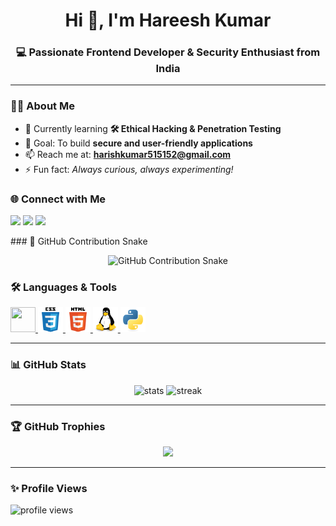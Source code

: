<h1 align="center">Hi 👋, I'm Hareesh Kumar</h1>
<h3 align="center">💻 Passionate Frontend Developer & Security Enthusiast from India</h3>

---

### 👨‍💻 About Me  
- 🌱 Currently learning **🛠️ Ethical Hacking & Penetration Testing**  
- 🎯 Goal: To build **secure and user-friendly applications**  
- 📫 Reach me at: **harishkumar515152@gmail.com**  
- ⚡ Fun fact: *Always curious, always experimenting!*  

</div>


</div align="center">

### 🌐 Connect with Me  
<p align="left">
  <a href="mailto:harishkumar515152@gmail.com"><img src="https://img.shields.io/badge/Email-D14836?style=for-the-badge&logo=gmail&logoColor=white"/></a>
  <a href="https://twitter.com/" target="https://x.com/0xhareesh?t=yvldGLEXg-MWX2LF9atUXg&s=09"><img src="https://img.shields.io/badge/Twitter-1DA1F2?style=for-the-badge&logo=twitter&logoColor=white"/></a>
  <a href="https://linkedin.com" target="https://www.linkedin.com/in/harishkumar-juniorcyber"><img src="https://img.shields.io/badge/LinkedIn-0A66C2?style=for-the-badge&logo=linkedin&logoColor=white"/></a>
</p>

</div>
### 🐍 GitHub Contribution Snake
<p align="center">
  <img src="https://raw.githubusercontent.com/hareesh0x01/hareesh0x01/output/github-contribution-grid-snake.svg" alt="GitHub Contribution Snake" />
</p>


</div align="center">

### 🛠️ Languages & Tools  
<p align="left">
  <a href="https://www.gnu.org/software/bash/" target="_blank"> <img src="https://www.vectorlogo.zone/logos/gnu_bash/gnu_bash-icon.svg" width="40" height="40"/> </a>
  <a href="https://www.w3schools.com/css/" target="_blank"> <img src="https://raw.githubusercontent.com/devicons/devicon/master/icons/css3/css3-original-wordmark.svg" width="40" height="40"/> </a>
  <a href="https://www.w3.org/html/" target="_blank"> <img src="https://raw.githubusercontent.com/devicons/devicon/master/icons/html5/html5-original-wordmark.svg" width="40" height="40"/> </a>
  <a href="https://www.linux.org/" target="_blank"> <img src="https://raw.githubusercontent.com/devicons/devicon/master/icons/linux/linux-original.svg" width="40" height="40"/> </a>
  <a href="https://www.python.org" target="_blank"> <img src="https://raw.githubusercontent.com/devicons/devicon/master/icons/python/python-original.svg" width="40" height="40"/> </a>
</p>

---

### 📊 GitHub Stats  
<p align="center">
  <img src="https://github-readme-stats.vercel.app/api?username=hareesh0x01&show_icons=true&theme=tokyonight" alt="stats" />
  <img src="https://github-readme-streak-stats.herokuapp.com/?user=hareesh0x01&theme=tokyonight" alt="streak" />
</p>

---

### 🏆 GitHub Trophies  
<p align="center">
  <img src="https://github-profile-trophy.vercel.app/?username=hareesh0x01&theme=onedark&row=1&column=6" />
</p>

---

### ✨ Profile Views  
<p align="left">
  <img src="https://komarev.com/ghpvc/?username=hareesh0x01&label=Profile%20views&color=0e75b6&style=flat" alt="profile views" />
</p>

  
